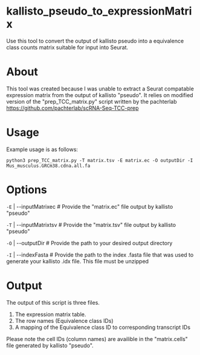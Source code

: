 # kallisto_pseudo_to_expressionMatrix
Use this tool to convert the output of kallisto pseudo into a equivalence class counts matrix suitable for input into Seurat.

# About
This tool was created because I was unable to extract a Seurat compatable expression matrix from the output of kallisto "pseudo". It relies on modified version of the "prep_TCC_matrix.py" script written by the pachterlab https://github.com/pachterlab/scRNA-Seq-TCC-prep

# Usage
Example usage is as follows:

`python3 prep_TCC_matrix.py -T matrix.tsv -E matrix.ec -O outputDir -I Mus_musculus.GRCm38.cdna.all.fa`

# Options
`-E` | --inputMatrixec # Provide the "matrix.ec" file output by kallisto "pseudo" 

`-T` | --inputMatrixtsv # Provide the "matrix.tsv" file output by kallisto "pseudo"

`-O` | --outputDir # Provide the path to your desired output directory

`-I` | --indexFasta # Provide the path to the index .fasta file that was used to generate your kallisto .idx file.  This file must be unzipped

# Output
The output of this script is three files.

1. The expression matrix table. 
2. The row names (Equivalence class IDs)
3. A mapping of the Equivalence class ID to corresponding transcript IDs

Please note the cell IDs (column names) are availible in the "matrix.cells" file generated by kallisto "pseudo".
